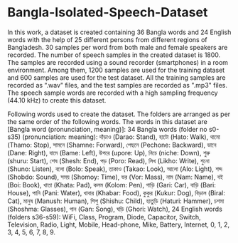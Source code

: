 # Bangla-Isolated-Speech-Dataset
In this work, a dataset is created containing 36 Bangla words and 24 English words with the help of 25 different persons from different regions of Bangladesh. 30 samples per word from both male and female speakers are recorded. The number of speech samples in the created dataset is 1800. The samples are recorded using a sound recorder (smartphones) in a room environment. Among them, 1200 samples are used for the training dataset and 600 samples are used for the test dataset. All the training samples are recorded as “.wav" files, and the test samples are recorded as ".mp3" files. The speech sample words are recorded with a high sampling frequency (44.10 kHz) to create this dataset.

Following words used to create the dataset. The folders are arranged as per the same order of the following words. The words in this dataset are [Bangla word (pronunciation, meaning)]:
34 Bangla words (folder no s0-s35) (pronunciation: meaning):
দাঁড়াও (Darao: Stand), হাটো (Hato: Walk), থামো (Thamo: Stop), সামনে (Shamne: Forward), পেছনে (Pechone: Backward), ডানে (Dane: Right), বামে (Bame: Left), উপরে (upore: Up), নিচে (niche: Down), শুরু (shuru: Start), শেষ (Shesh: End), পড় (Poro: Read), লিখ (Likho: Write), শুনো (Shuno: Listen), বলো (Bolo: Speak), তাকাও (Takao: Look), আলো (Alo: Light), শব্দ (Shobdo: Sound), সময় (Shomoy: Time), ভর (Vor: Mass), নাম (Nam: Name), বই (Boi: Book), খাতা (Khata: Pad), কলম (Kolom: Pen), গাড়ি (Gari: Car), বাড়ি (Bari: House), পানি (Pani: Water), খাবার (Khabar: Food), কুকুর (Kukur: Dog), বিড়াল (Biral: Cat), মানুষ (Manush: Human), শিশু (Shishu: Child), হাতুড়ি (Haturi: Hammer), চশমা (Shoshma: Glasses), গান (Gan: Song), ঘড়ি (Ghori: Watch), 
24 English words (folders s36-s59):
 WiFi, Class, Program, Diode, Capacitor, Switch, Television, Radio, Light, Mobile, Head-phone, Mike, Battery, Internet, 0, 1, 2, 3, 4, 5, 6, 7, 8, 9. 
